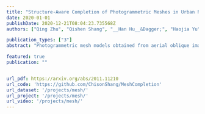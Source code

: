 ```yaml
---
title: "Structure-Aware Completion of Photogrammetric Meshes in Urban Road Environment"
date: 2020-01-01
publishDate: 2020-12-21T08:04:23.735568Z
authors: ["Qing Zhu", "Qishen Shang", "__Han Hu__&Dagger;", "Haojia Yu", "Ruofei Zhong"]

publication_types: ["3"]
abstract: "Photogrammetric mesh models obtained from aerial oblique images have been widely used for urban reconstruction. However, the photogrammetric meshes also suffer from severe texture problems, especially on the road areas due to occlusion. This paper proposes a structure-aware completion approach to improve the quality of meshes by removing undesired vehicles on the road seamlessly. Specifically, the discontinuous texture atlas is first integrated to a continuous screen space through rendering by the graphics pipeline; the rendering also records necessary mapping for deintegration to the original texture atlas after editing. Vehicle regions are masked by a standard object detection approach, e.g. Faster RCNN. Then, the masked regions are completed guided by the linear structures and regularities in the road region, which is implemented based on Patch Match. Finally, the completed rendered image is deintegrated to the original texture atlas and the triangles for the vehicles are also flattened for improved meshes. Experimental evaluations and analyses are conducted against three datasets, which are captured with different sensors and ground sample distances. The results reveal that the proposed method can quite realistic meshes after removing the vehicles. The structure-aware completion approach for road regions outperforms popular image completion methods and ablation study further confirms the effectiveness of the linear guidance. It should be noted that the proposed method is also capable to handle tiled mesh models for large-scale scenes. Dataset and code are available at this http URL."

featured: true
publication: ""


url_pdf: https://arxiv.org/abs/2011.11210
url_code: 'https://github.com/ChisonShang/MeshCompletion'
url_dataset: '/projects/mesh/'
url_project: '/projects/mesh/'
url_video: '/projects/mesh/'
---
```


